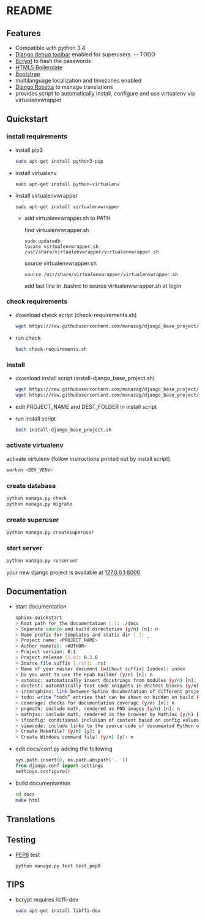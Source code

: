 README
======

## Features

- Compatible with python 3.4
- [Django debug toolbar](http://django-debug-toolbar.readthedocs.org/) enabled for superusers. -- TODO
- [Bcrypt](https://docs.djangoproject.com/en/1.8/topics/auth/passwords/#using-bcrypt-with-django) to hash the passwords
- [HTML5 Boilerplate](http://html5boilerplate.com/)
- [Bootstrap](http://getbootstrap.com/)
- multilanguage localization and timezones enabled
- [Django Rosetta](http://django-rosetta.readthedocs.org/) to manage translations
- provides script to automatically install, configure and use virtualenv via virtualenvwrapper


## Quickstart

### install requirements

- install pip3

  ```bash
  sudo apt-get install python3-pip
  ```
- install virtualenv

  ```
  sudo apt-get install python-virtualenv
  ```

- install virtualenvwrapper

  ```
  sudo apt-get install virtualenvwrapper
  ```
  - add virtualenvwrapper.sh to PATH

    find virtualenvwrapper.sh

    ```
    sudo updatedb
    locate virtualenvwrapper.sh
    /usr/share/virtualenvwrapper/virtualenvwrapper.sh
    ```

    source virtualenvwrapper.sh

    ```
    source /usr/share/virtualenvwrapper/virtualenvwrapper.sh
    ```

    add last line in .bashrc to source virtualenvwrapper.sh at login


### check requirements

- download check script (check-requirements.sh)

  ```bash
  wget https://raw.githubusercontent.com/manazag/django_base_project/master/utils/check-requirements.sh
  ```

- run check

  ```bash
  bash check-requirements.sh
  ```

### install

- download install script (install-django_base_project.sh)

  ```bash
  wget https://raw.githubusercontent.com/manazag/django_base_project/master/utils/install-django_base_project.sh
  wget https://raw.githubusercontent.com/manazag/django_base_project/master/utils/secret_key_generator.py
  ```

- edit PROJECT_NAME and DEST_FOLDER in install script

- run install script

  ```bash
  bash install-django_base_project.sh
  ```

### activate virtualenv

activate virtulenv (follow instructions printed out by install script)
  ```bash
  workon <DEV_VENV>
  ```

### create database

  ```bash
  python manage.py check
  python manage.py migrate
  ```

### create superuser

  ```bash
  python manage.py createsuperuser
  ```

### start server

  ```bash
  python manage.py runserver
  ```

your new django project is available at [127.0.0.1:8000](http://127.0.0.1:8000)

## Documentation

- start documentation

  ```bash
  sphinx-quickstart
  > Root path for the documentation [.]: ./docs
  > Separate source and build directories (y/n) [n]: n
  > Name prefix for templates and static dir [_]: _
  > Project name: <PROJECT_NAME>
  > Author name(s): <AUTHOR>
  > Project version: 0.1
  > Project release [1.0]: 0.1.0
  > Source file suffix [.rst]: .rst
  > Name of your master document (without suffix) [index]: index
  > Do you want to use the epub builder (y/n) [n]: n
  > autodoc: automatically insert docstrings from modules (y/n) [n]: y
  > doctest: automatically test code snippets in doctest blocks (y/n) [n]: n
  > intersphinx: link between Sphinx documentation of different projects (y/n) [n]: n
  > todo: write “todo” entries that can be shown or hidden on build (y/n) [n]: n
  > coverage: checks for documentation coverage (y/n) [n]: n
  > pngmath: include math, rendered as PNG images (y/n) [n]: n
  > mathjax: include math, rendered in the browser by MathJax (y/n) [n]: n
  > ifconfig: conditional inclusion of content based on config values (y/n) [n]: n
  > viewcode: include links to the source code of documented Python objects (y/n) [n]: n
  > Create Makefile? (y/n) [y]: y
  > Create Windows command file? (y/n) [y]: n
  ```

- edit docs/conf.py adding the following

  ```python
  sys.path.insert(0, os.path.abspath('..'))
  from django.conf import settings
  settings.configure()
  ```

- build documentantion

  ```bash
  cd docs
  make html
  ```

## Translations

## Testing

- [PEP8](https://pypi.python.org/pypi/pep8) test

  ```
  python manage.py test test_pep8
  ```

## TIPS

- bcrypt requires libffi-dev

  ```bash
  sudo apt-get install libffi-dev
  ```
